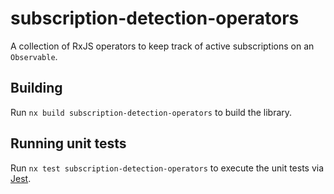 # subscription-detection-operators

A collection of RxJS operators to keep track of active subscriptions on an `Observable`.

## Building

Run `nx build subscription-detection-operators` to build the library.

## Running unit tests

Run `nx test subscription-detection-operators` to execute the unit tests via [Jest](https://jestjs.io).
